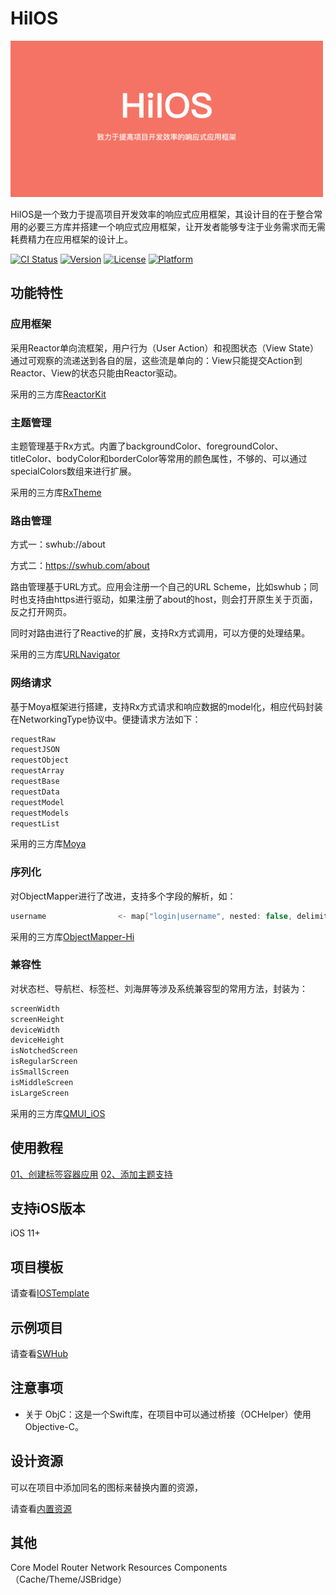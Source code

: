 # HiIOS
<p>
  <img src="https://github.com/tospery/HiIOS/blob/main/screenshots/logo.png" width="500" alt="Logo" />
</p>
HiIOS是一个致力于提高项目开发效率的响应式应用框架，其设计目的在于整合常用的必要三方库并搭建一个响应式应用框架，让开发者能够专注于业务需求而无需耗费精力在应用框架的设计上。

[![CI Status](https://img.shields.io/travis/yangjianxiang/HiIOS.svg?style=flat)](https://travis-ci.org/yangjianxiang/HiIOS)
[![Version](https://img.shields.io/cocoapods/v/HiIOS.svg?style=flat)](https://cocoapods.org/pods/HiIOS)
[![License](https://img.shields.io/cocoapods/l/HiIOS.svg?style=flat)](https://cocoapods.org/pods/HiIOS)
[![Platform](https://img.shields.io/cocoapods/p/HiIOS.svg?style=flat)](https://cocoapods.org/pods/HiIOS)

## 功能特性
### 应用框架

采用Reactor单向流框架，用户行为（User Action）和视图状态（View State）通过可观察的流递送到各自的层，这些流是单向的：View只能提交Action到Reactor、View的状态只能由Reactor驱动。

采用的三方库[ReactorKit](https://github.com/ReactorKit/ReactorKit)

### 主题管理

主题管理基于Rx方式。内置了backgroundColor、foregroundColor、titleColor、bodyColor和borderColor等常用的颜色属性，不够的、可以通过specialColors数组来进行扩展。

采用的三方库[RxTheme](https://github.com/RxSwiftCommunity/RxTheme)

### 路由管理

方式一：swhub://about

方式二：https://swhub.com/about

路由管理基于URL方式。应用会注册一个自己的URL Scheme，比如swhub；同时也支持由https进行驱动，如果注册了about的host，则会打开原生关于页面，反之打开网页。

同时对路由进行了Reactive的扩展，支持Rx方式调用，可以方便的处理结果。

采用的三方库[URLNavigator](https://github.com/devxoul/URLNavigator)

### 网络请求

基于Moya框架进行搭建，支持Rx方式请求和响应数据的model化，相应代码封装在NetworkingType协议中。便捷请求方法如下：

```swift
requestRaw
requestJSON
requestObject
requestArray
requestBase
requestData
requestModel
requestModels
requestList
```

采用的三方库[Moya](https://github.com/Moya/Moya)

### 序列化

对ObjectMapper进行了改进，支持多个字段的解析，如：

```swift
username                <- map["login|username", nested: false, delimiter: "|"]
```

采用的三方库[ObjectMapper-Hi](https://github.com/tospery/ObjectMapper-Hi)

### 兼容性

对状态栏、导航栏、标签栏、刘海屏等涉及系统兼容型的常用方法，封装为：

```swift
screenWidth
screenHeight
deviceWidth
deviceHeight
isNotchedScreen
isRegularScreen
isSmallScreen
isMiddleScreen
isLargeScreen
```

采用的三方库[QMUI_iOS](https://github.com/Tencent/QMUI_iOS)

## 使用教程

[01、创建标签容器应用](https://blog.csdn.net/tospery/article/details/128690778)
[02、添加主题支持](https://blog.csdn.net/tospery/article/details/128694454)

## 支持iOS版本

iOS 11+

## 项目模板

请查看[IOSTemplate](https://github.com/tospery/IOSTemplate)

## 示例项目

请查看[SWHub](https://github.com/tospery/SWHub)

## 注意事项

- 关于 ObjC：这是一个Swift库，在项目中可以通过桥接（OCHelper）使用Objective-C。

## 设计资源

可以在项目中添加同名的图标来替换内置的资源，

请查看[内置资源](https://github.com/tospery/HiIOS/tree/main/HiIOS/Resources/Images.xcassets)

## 其他

Core
Model
Router
Network
Resources
Components（Cache/Theme/JSBridge）
